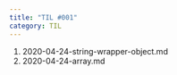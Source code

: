 ```yaml
---
title: "TIL #001"
category: TIL
---
```


1. 2020-04-24-string-wrapper-object.md
2. 2020-04-24-array.md
